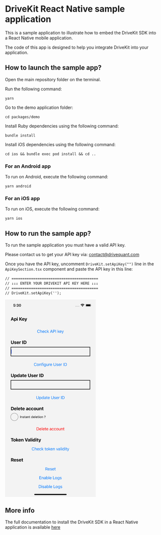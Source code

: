 # DriveKit React Native sample application

This is a sample application to illustrate how to embed the DriveKit SDK into a React Native mobile application.

The code of this app is designed to help you integrate DriveKit into your application.

## How to launch the sample app?

Open the main repository folder on the terminal.

Run the following command:

```
yarn
```

Go to the demo application folder:

```
cd packages/demo
```

Install Ruby dependencies using the following command:

```
bundle install
```

Install iOS dependencies using the following command:

```
cd ios && bundle exec pod install && cd ..
```

### For an Android app

To run on Android, execute the following command:

```
yarn android
```

### For an iOS app

To run on iOS, execute the following command:

```
yarn ios
```

## How to run the sample app?

To run the sample application you must have a valid API key.

Please contact us to get your API key via: [contact@drivequant.com](mailto:contact@drivequant.com)

Once you have the API key, uncomment `DriveKit.setApiKey("")` line in the `ApiKeySection.tsx` component and paste the API key in this line:

```
// ========================================
// ↓↓↓ ENTER YOUR DRIVEKIT API KEY HERE ↓↓↓
// ========================================
// DriveKit.setApiKey('');
```

<img src="./doc/img/sample_app.png" width="300" />

## More info

The full documentation to install the DriveKit SDK in a React Native application is available [here](/../..)
